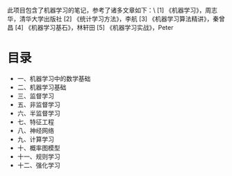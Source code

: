 此项目包含了机器学习的笔记，参考了诸多文章如下：\\
[1] 《机器学习》，周志华，清华大学出版社
[2] 《统计学习方法》，李航
[3] 《机器学习算法精讲》，秦曾昌
[4] 《机器学习基石》，林轩田
[5] 《机器学习实战》，Peter
# 目录

- 一、机器学习中的数学基础
- 二、机器学习基础
- 三、监督学习
- 五、非监督学习
- 六、半监督学习
- 七、特征工程
- 八、神经网络
- 九、计算学习
- 十、概率图模型
- 十一、规则学习
- 十二、强化学习

